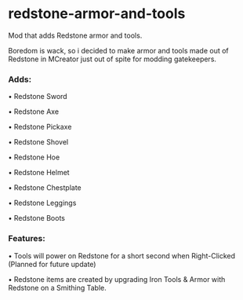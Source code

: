 # redstone-armor-and-tools
Mod that adds Redstone armor and tools.

Boredom is wack, so i decided to make armor and tools made out of Redstone in MCreator just out of spite for modding gatekeepers.

### Adds:

• Redstone Sword

• Redstone Axe

• Redstone Pickaxe

• Redstone Shovel

• Redstone Hoe

• Redstone Helmet

• Redstone Chestplate

• Redstone Leggings

• Redstone Boots

### Features:

• Tools will power on Redstone for a short second when Right-Clicked (Planned for future update)

• Redstone items are created by upgrading Iron Tools & Armor with Redstone on a Smithing Table.
